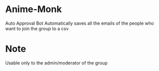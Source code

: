 # Anime-Monk
Auto Approval Bot
Automatically saves all the emails of the people who want to join the group to a csv

# Note 
Usable only to the admin/moderator of the group
